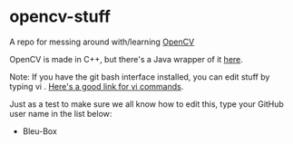 # opencv-stuff
A repo for messing around with/learning [OpenCV](https://opencv.org/)

OpenCV is made in C++, but there's a Java wrapper of it [here](https://github.com/bytedeco/javacv).

Note: If you have the git bash interface installed, you can edit stuff by typing
vi <filename>. [Here's a good link for vi commands](https://www.cs.colostate.edu/helpdocs/vi.html).

Just as a test to make sure we all know how to edit this, type your GitHub 
user name in the list below:
- Bleu-Box

